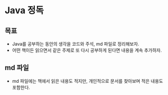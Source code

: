 # Java 정독

## 목표
- Java를 공부하는 동안의 생각을 코드와 주석, md 파일로 정리해보자.
- 어떤 책이든 읽으면서 같은 주제로 또 다시 공부하게 된다면 내용을 계속 추가하자.

## md 파일
- md 파일에는 책에서 읽은 내용도 적지만, 개인적으로 문서를 찾아보며 적은 내용도 포함한다.
